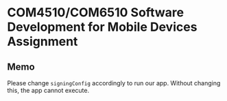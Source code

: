 # COM4510/COM6510 Software Development for Mobile Devices Assignment

## Memo
Please change `signingConfig` accordingly to run our app. Without changing this, the app cannot execute.

